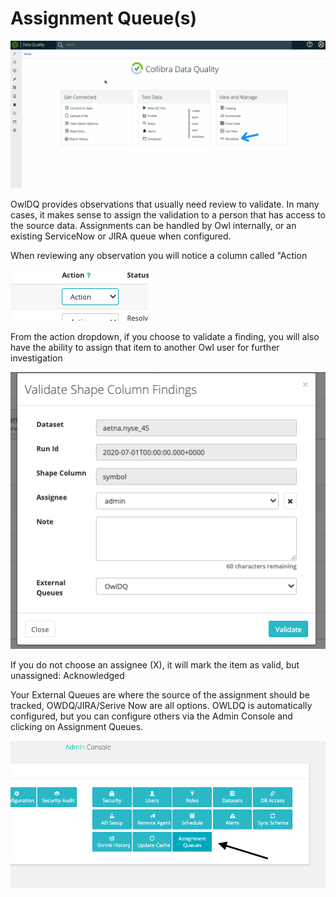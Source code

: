 # Assignment Queue(s)

![](../.gitbook/assets/assignments.gif)

OwlDQ provides observations that usually need review to validate. In many cases, it makes sense to assign the validation to a person that has access to the source data. Assignments can be handled by Owl internally, or an existing ServiceNow or JIRA queue when configured.

When reviewing any observation you will notice a column called "Action

![](<../.gitbook/assets/image (43).png>)

From the action dropdown, if you choose to validate a finding, you will also have the ability to assign that item to another Owl user for further investigation

![](<../.gitbook/assets/image (45).png>)

If you do not choose an assignee (X), it will mark the item as valid, but unassigned: Acknowledged

Your External Queues are where the source of the assignment should be tracked, OWDQ/JIRA/Serive Now are all options. OWLDQ is automatically configured, but you can configure others via the Admin Console and clicking on Assignment Queues.

![](<../.gitbook/assets/image (46).png>)

